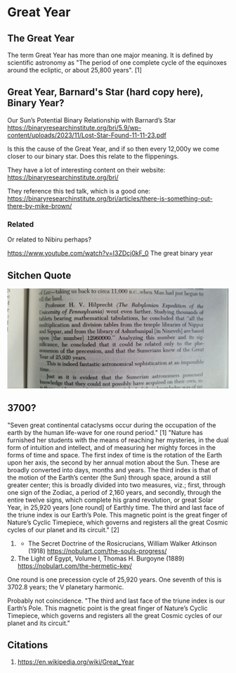 # Great Year

## The Great Year

The term Great Year has more than one major meaning. It is defined by scientific astronomy as "The period of one complete cycle of the equinoxes around the ecliptic, or about 25,800 years". [1]

## Great Year, Barnard's Star (hard copy here), Binary Year?

Our Sun’s Potential Binary Relationship with Barnard’s Star
https://binaryresearchinstitute.org/bri/5.9/wp-content/uploads/2023/11/Lost-Star-Found-11-11-23.pdf

Is this the cause of the Great Year, and if so then every 12,000y we come closer to our binary star. Does this relate to the flippenings.

They have a lot of interesting content on their website: https://binaryresearchinstitute.org/bri/

They reference this ted talk, which is a good one: https://binaryresearchinstitute.org/bri/articles/there-is-something-out-there-by-mike-brown/

### Related

Or related to Nibiru perhaps?

https://www.youtube.com/watch?v=I3ZDcj0kF_0 The great binary year

## Sitchen Quote

![](img/sitchen.jpg)

## 3700?

"Seven great continental cataclysms occur during the occupation of the earth by the human life-wave for one round period." [1] "Nature has furnished her students with the means of reaching her mysteries, in the dual form of intuition and intellect, and of measuring her mighty forces in the forms of time and space. The first index of time is the rotation of the Earth upon her axis, the second by her annual motion about the Sun. These are broadly converted into days, months and years. The third index is that of the motion of the Earth’s center (the Sun) through space, around a still greater center; this is broadly divided into two measures, viz.; first, through one sign of the Zodiac, a period of 2,160 years, and secondly, through the entire twelve signs, which complete his grand revolution, or great Solar Year, in 25,920 years [one round] of Earthly time. The third and last face of the triune index is our Earth’s Pole. This magnetic point is the great finger of Nature’s Cyclic Timepiece, which governs and registers all the great Cosmic cycles of our planet and its circuit." [2]
1. - The Secret Doctrine of the Rosicrucians, William Walker Atkinson (1918) https://nobulart.com/the-souls-progress/
2. The Light of Egypt, Volume I, Thomas H. Burgoyne (1889) https://nobulart.com/the-hermetic-key/ 

One round is one precession cycle of 25,920 years. One seventh of this is 3702.8 years; the V planetary harmonic.

Probably not coincidence. "The third and last face of the triune index is our Earth’s Pole. This magnetic point is the great finger of Nature’s Cyclic Timepiece, which governs and registers all the great Cosmic cycles of our planet and its circuit."

## Citations

1. https://en.wikipedia.org/wiki/Great_Year
